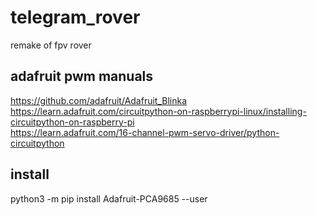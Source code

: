 # telegram_rover
remake of fpv rover

## adafruit pwm manuals  
https://github.com/adafruit/Adafruit_Blinka  
https://learn.adafruit.com/circuitpython-on-raspberrypi-linux/installing-circuitpython-on-raspberry-pi  
https://learn.adafruit.com/16-channel-pwm-servo-driver/python-circuitpython

## install  
python3 -m pip install Adafruit-PCA9685 --user